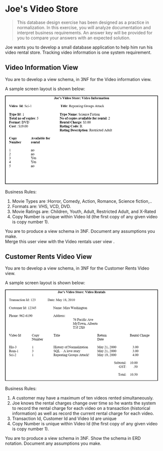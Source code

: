 # Joe's Video Store

> This database design exercise has been designed as a practice in normalization. In this exercise, you will analyze documentation and interpret business requirements. An answer key will be provided for you to compare your answers with an expected solution.

Joe wants you to develop a small database application to help him run his video rental store.  Tracking video information is one system requirement.

## Video Information View

You are to develop a view schema, in 3NF for the  Video information view. 

A sample screen layout is shown below:

![](./Images/VideoInformation.png)

Business Rules:

1.	Movie Types are :Horror, Comedy, Action, Romance, Science fiction,..
2.	Formats are: VHS, VCD, DVD. 
3.	Movie Ratings are: Children, Youth, Adult, Restricted Adult, and X-Rated
4.	Copy Number is unique within Video Id  (the first copy of any given video is copy number 1).


You are to produce a view schema in 3NF.  Document any assumptions you make.  
Merge this user view with the Video rentals user view .

## Customer Rents Video View

You are to develop a view schema, in 3NF for the Customer Rents Video view. 

A sample screen layout is shown below:

![](./Images/CustomerRentsVideo.png)

Business Rules:

1.	A customer may have a maximum of ten videos rented simultaneously.
2.	Joe knows the rental charges change over time so he wants the system to record the rental charge for each video on a transaction (historical information) as well as record the current rental charge for each video. 
3.	Transaction Id, Customer Id and Video Id are unique
4.	Copy Number is unique within Video Id  (the first copy of any given video is copy number 1).


You are to produce a view schema in 3NF.  Show the schema in ERD notation.  Document any assumptions you make.  
